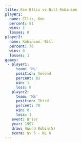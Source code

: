 ```yaml
---
title: Ken Ellis vs Bill Robinson
player1:              
  name: Ellis, Ken    
  percent: 81         
  wins: 1             
  losses: 0           
player2:              
  name: Robinson, Bill
  percent: 78         
  wins: 0             
  losses: 1           
games:
 - player1:          
     team: 'NL'      
     position: Second
     percent: 81     
     win: 1          
     loss: 0         
   player2:         
     team: 'NS'     
     position: Third
     percent: 78    
     win: 0         
     loss: 1        
   event: Brier        
   year: 1997          
   draw: Round Robin(5)
   score: NS 5 - NL 6  
---
```

